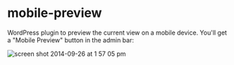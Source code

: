 mobile-preview
==============

WordPress plugin to preview the current view on a mobile device. You'll get a "Mobile Preview" button in the admin bar:

![screen shot 2014-09-26 at 1 57 05 pm](https://cloud.githubusercontent.com/assets/1298086/4425973/fa0f8118-45ae-11e4-9248-e185728df52e.png)
